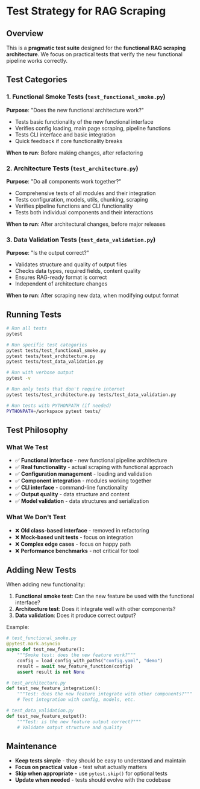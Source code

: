 # Test Strategy for RAG Scraping

## Overview

This is a **pragmatic test suite** designed for the **functional RAG scraping architecture**. We focus on practical tests that verify the new functional pipeline works correctly.

## Test Categories

### 1. Functional Smoke Tests (`test_functional_smoke.py`)
**Purpose**: "Does the new functional architecture work?"
- Tests basic functionality of the new functional interface
- Verifies config loading, main page scraping, pipeline functions
- Tests CLI interface and basic integration
- Quick feedback if core functionality breaks

**When to run**: Before making changes, after refactoring

### 2. Architecture Tests (`test_architecture.py`)
**Purpose**: "Do all components work together?"
- Comprehensive tests of all modules and their integration
- Tests configuration, models, utils, chunking, scraping
- Verifies pipeline functions and CLI functionality
- Tests both individual components and their interactions

**When to run**: After architectural changes, before major releases

### 3. Data Validation Tests (`test_data_validation.py`)
**Purpose**: "Is the output correct?"
- Validates structure and quality of output files
- Checks data types, required fields, content quality
- Ensures RAG-ready format is correct
- Independent of architecture changes

**When to run**: After scraping new data, when modifying output format

## Running Tests

```bash
# Run all tests
pytest

# Run specific test categories
pytest tests/test_functional_smoke.py
pytest tests/test_architecture.py
pytest tests/test_data_validation.py

# Run with verbose output
pytest -v

# Run only tests that don't require internet
pytest tests/test_architecture.py tests/test_data_validation.py

# Run tests with PYTHONPATH (if needed)
PYTHONPATH=/workspace pytest tests/
```

## Test Philosophy

### What We Test
- ✅ **Functional interface** - new functional pipeline architecture
- ✅ **Real functionality** - actual scraping with functional approach
- ✅ **Configuration management** - loading and validation
- ✅ **Component integration** - modules working together
- ✅ **CLI interface** - command-line functionality
- ✅ **Output quality** - data structure and content
- ✅ **Model validation** - data structures and serialization

### What We Don't Test
- ❌ **Old class-based interface** - removed in refactoring
- ❌ **Mock-based unit tests** - focus on integration
- ❌ **Complex edge cases** - focus on happy path
- ❌ **Performance benchmarks** - not critical for tool

## Adding New Tests

When adding new functionality:

1. **Functional smoke test**: Can the new feature be used with the functional interface?
2. **Architecture test**: Does it integrate well with other components?
3. **Data validation**: Does it produce correct output?

Example:
```python
# test_functional_smoke.py
@pytest.mark.asyncio
async def test_new_feature():
    """Smoke test: does the new feature work?"""
    config = load_config_with_paths("config.yaml", "demo")
    result = await new_feature_function(config)
    assert result is not None

# test_architecture.py
def test_new_feature_integration():
    """Test: does the new feature integrate with other components?"""
    # Test integration with config, models, etc.

# test_data_validation.py
def test_new_feature_output():
    """Test: is the new feature output correct?"""
    # Validate output structure and quality
```

## Maintenance

- **Keep tests simple** - they should be easy to understand and maintain
- **Focus on practical value** - test what actually matters
- **Skip when appropriate** - use `pytest.skip()` for optional tests
- **Update when needed** - tests should evolve with the codebase
